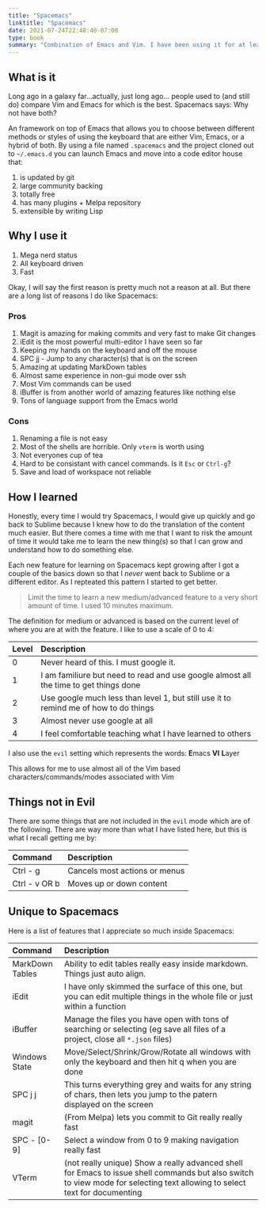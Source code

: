 ```yaml
---
title: "Spacemacs"
linktitle: "Spacemacs"
date: 2021-07-24T22:48:40-07:00
type: book
summary: "Combination of Emacs and Vim. I have been using it for at least a couple of years and its helpful most of the time. Read about how I have configured Spacemacs and why I still use it almost daily."
---
```


## What is it

Long ago in a galaxy far...actually, just long ago... people used to (and still do) compare Vim and Emacs for which is the best.
Spacemacs says: Why not have both?

An framework on top of Emacs that allows you to choose between different methods or styles of using the keyboard that are either Vim, Emacs, or a hybrid of
both. By using a file named `.spacemacs` and the project cloned out to `~/.emacs.d` you can launch Emacs and move into a code editor house that:

1. is updated by git
1. large community backing
1. totally free
1. has many plugins + Melpa repository
1. extensible by writing Lisp

## Why I use it

1. Mega nerd status
1. All keyboard driven
1. Fast

Okay, I will say the first reason is pretty much not a reason at all. But there are a long list of reasons I do like Spacemacs:

### Pros

1. Magit is amazing for making commits and very fast to make Git changes
1. iEdit is the most powerful multi-editor I have seen so far
1. Keeping my hands on the keyboard and off the mouse
1. SPC jj - Jump to any character(s) that is on the screen
1. Amazing at updating MarkDown tables
1. Almost same experience in non-gui mode over ssh
1. Most Vim commands can be used
1. iBuffer is from another world of amazing features like nothing else
1. Tons of language support from the Emacs world

### Cons

1. Renaming a file is not easy
1. Most of the shells are horrible. Only `vterm` is worth using
1. Not everyones cup of tea
1. Hard to be consistant with cancel commands. Is it `Esc` or `Ctrl-g`?
1. Save and load of workspace not reliable

## How I learned

Honestly, every time I would try Spacemacs, I would give up quickly and go back to Sublime because I knew how to do the translation of the
content much easier. But there comes a time with me that I want to risk the amount of time it would take me to learn the new thing(s) so
that I can grow and understand how to do something else.

Each new feature for learning on Spacemacs kept growing after I got a couple of the basics down so that I _never_ went back to Sublime
or a different editor. As I repteated this pattern I started to get better.

> Limit the time to learn a new medium/advanced feature to a very short amount of time. I used 10 minutes maximum.

The definition for medium or advanced is based on the current level of where you are at with the feature. I like to use a scale of
0 to 4:

| Level | Description                                                                           |
|   :-- | :--                                                                                   |
|     0 | Never heard of this. I must google it.                                                |
|     1 | I am familiure but need to read and use google almost all the time to get things done |
|     2 | Use google much less than level 1, but still use it to remind me of how to do things  |
|     3 | Almost never use google at all                                                        |
|     4 | I feel comfortable teaching what I have learned to others                             |

I also use the `evil` setting which represents the words: **E**macs **VI** **L**ayer

This allows for me to use almost all of the Vim based characters/commands/modes associated with Vim


## Things not in Evil

There are some things that are not included in the `evil` mode which are of the following. There are way more than what I have listed
here, but this is what I recall getting me by:

| Command       | Description                   |
| :--           | :--                           |
| Ctrl - g      | Cancels most actions or menus |
| Ctrl - v OR b | Moves up or down content      |

## Unique to Spacemacs

Here is a list of features that I appreciate so much inside Spacemacs:

| Command         | Description                                                                                                                                                                |
| :--             | :--                                                                                                                                                                        |
| MarkDown Tables | Ability to edit tables really easy inside markdown. Things just auto align.                                                                                                |
| iEdit           | I have only skimmed the surface of this one, but you can edit multiple things in the whole file or just within a function                                                  |
| iBuffer         | Manage the files you have open with tons of searching or selecting (eg save all files of a project, close all `*.json` files)                                              |
| Windows State   | Move/Select/Shrink/Grow/Rotate all windows with only the keyboard and then hit q when you are done                                                                         |
| SPC j j         | This turns everything grey and waits for any string of chars, then lets you jump to the patern displayed on the screen                                                     |
| magit           | (From Melpa) lets you commit to Git really really fast                                                                                                                     |
| SPC - [0-9]     | Select a window from 0 to 9 making navigation really fast                                                                                                                  |
| VTerm           | (not really unique) Show a really advanced shell for Emacs to issue shell commands but also switch to view mode for selecting text allowing to select text for documenting |
